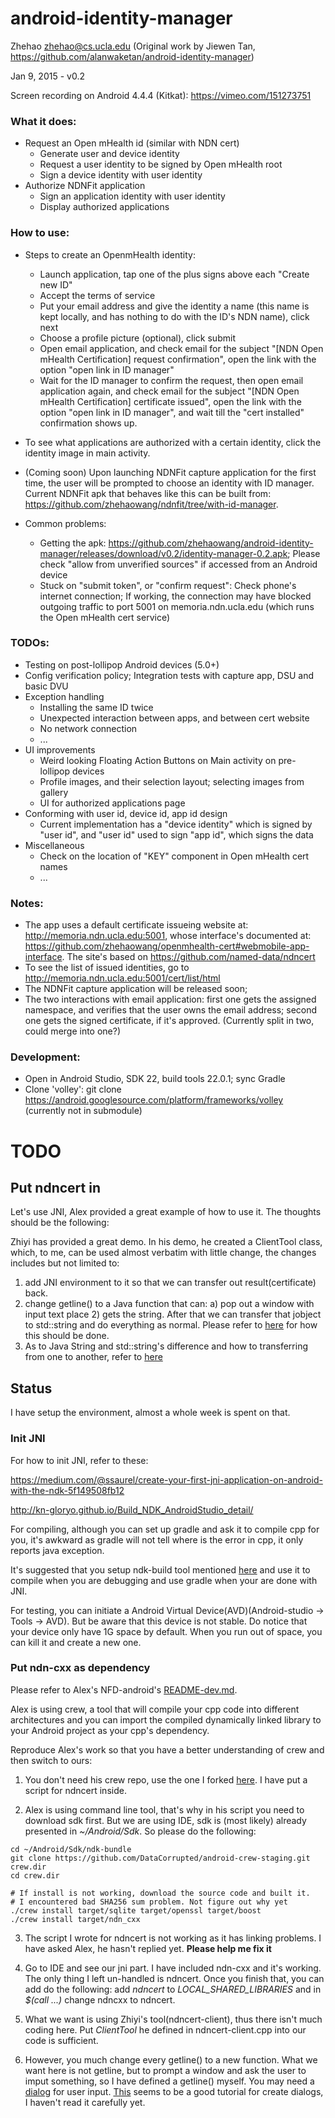 # android-identity-manager

Zhehao <zhehao@cs.ucla.edu> (Original work by Jiewen Tan, https://github.com/alanwaketan/android-identity-manager)

Jan 9, 2015 - v0.2

Screen recording on Android 4.4.4 (Kitkat): https://vimeo.com/151273751

### What it does:

* Request an Open mHealth id (similar with NDN cert)
  * Generate user and device identity
  * Request a user identity to be signed by Open mHealth root
  * Sign a device identity with user identity
* Authorize NDNFit application
  * Sign an application identity with user identity
  * Display authorized applications

### How to use:

* Steps to create an OpenmHealth identity:
  * Launch application, tap one of the plus signs above each "Create new ID"
  * Accept the terms of service
  * Put your email address and give the identity a name (this name is kept locally, and has nothing to do with the ID's NDN name), click next
  * Choose a profile picture (optional), click submit
  * Open email application, and check email for the subject "[NDN Open mHealth Certification] request confirmation", open the link with the option "open link in ID manager"
  * Wait for the ID manager to confirm the request, then open email application again, and check email for the subject "[NDN Open mHealth Certification] certificate issued", open the link with the option "open link in ID manager", and wait till the "cert installed" confirmation shows up.
* To see what applications are authorized with a certain identity, click the identity image in main activity.
* (Coming soon) Upon launching NDNFit capture application for the first time, the user will be prompted to choose an identity with ID manager. Current NDNFit apk that behaves like this can be built from: https://github.com/zhehaowang/ndnfit/tree/with-id-manager.

* Common problems:
  * Getting the apk: https://github.com/zhehaowang/android-identity-manager/releases/download/v0.2/identity-manager-0.2.apk; Please check "allow from unverified sources" if accessed from an Android device
  * Stuck on "submit token", or "confirm request": Check phone's internet connection; If working, the connection may have blocked outgoing traffic to port 5001 on memoria.ndn.ucla.edu (which runs the Open mHealth cert service)

### TODOs:

* Testing on post-lollipop Android devices (5.0+)
* Config verification policy; Integration tests with capture app, DSU and basic DVU
* Exception handling
  * Installing the same ID twice
  * Unexpected interaction between apps, and between cert website
  * No network connection
  * ...
* UI improvements
  * Weird looking Floating Action Buttons on Main activity on pre-lollipop devices
  * Profile images, and their selection layout; selecting images from gallery
  * UI for authorized applications page
* Conforming with user id, device id, app id design
  * Current implementation has a "device identity" which is signed by "user id", and "user id" used to sign "app id", which signs the data
* Miscellaneous
  * Check on the location of "KEY" component in Open mHealth cert names
  * ...

### Notes:

* The app uses a default certificate issueing website at: http://memoria.ndn.ucla.edu:5001, whose interface's documented at: https://github.com/zhehaowang/openmhealth-cert#webmobile-app-interface. The site's based on https://github.com/named-data/ndncert
* To see the list of issued identities, go to http://memoria.ndn.ucla.edu:5001/cert/list/html
* The NDNFit capture application will be released soon; 
* The two interactions with email application: first one gets the assigned namespace, and verifies that the user owns the email address; second one gets the signed certificate, if it's approved. (Currently split in two, could merge into one?)

### Development:

* Open in Android Studio, SDK 22, build tools 22.0.1; sync Gradle
* Clone 'volley': git clone https://android.googlesource.com/platform/frameworks/volley (currently not in submodule)


# TODO

## Put ndncert in

Let's use JNI, Alex provided a great example of how to use it. The thoughts should be the following:

Zhiyi has provided a great demo. In his demo, he created a ClientTool class, which, to me, can be used almost verbatim with little change, the changes includes but not limited to:

1. add JNI environment to it so that we can transfer out result(certificate) back.
2. change getline() to a Java function that can: a) pop out a window with input text place 2) gets the string. After that we can transfer that jobject to std::string and do everything as normal. Please refer to [here](https://stackoverflow.com/questions/5198105/calling-a-java-method-from-c-in-android) for how this should be done.
3. As to Java String and std::string's difference and how to transferring from one to another, refer to [here](http://electrofriends.com/articles/jni/jni-part-4-jni-strings/)

## Status

I have setup the environment, almost a whole week is spent on that.

### Init JNI

For how to init JNI, refer to these:

https://medium.com/@ssaurel/create-your-first-jni-application-on-android-with-the-ndk-5f149508fb12

http://kn-gloryo.github.io/Build_NDK_AndroidStudio_detail/

For compiling, although you can set up gradle and ask it to compile cpp for you, it's awkward as gradle will not tell where is the error in cpp, it only reports java exception. 

It's suggested that you setup ndk-build tool mentioned [here](http://kn-gloryo.github.io/Build_NDK_AndroidStudio_detail/) and use it to compile when you are debugging and use gradle when your are done with JNI.

For testing, you can initiate a Android Virtual Device(AVD)(Android-studio -> Tools -> AVD). But be aware that this device is not stable. Do notice that your device only have 1G space by default. When you run out of space, you can kill it and create a new one.

### Put ndn-cxx as dependency

Please refer to Alex's NFD-android's [README-dev.md](https://github.com/named-data-mobile/NFD-android/blob/master/README-dev.md).

Alex is using crew, a tool that will compile your cpp code into different architectures and you can import the compiled dynamically linked library to your Android project as your cpp's dependency.

Reproduce Alex's work so that you have a better understanding of crew and then switch to ours:

1. You don't need his crew repo, use the one I forked [here](https://github.com/DataCorrupted/android-crew-staging/tree/for-ndk-r18). I have put a script for ndncert inside.

2. Alex is using command line tool, that's why in his script you need to download sdk first. But we are using IDE, sdk is (most likely) already presented in _~/Android/Sdk_. So please do the following:

```shell
cd ~/Android/Sdk/ndk-bundle
git clone https://github.com/DataCorrupted/android-crew-staging.git crew.dir
cd crew.dir

# If install is not working, download the source code and built it.
# I encountered bad SHA256 sum problem. Not figure out why yet
./crew install target/sqlite target/openssl target/boost
./crew install target/ndn_cxx
```

3. The script I wrote for ndncert is not working as it has linking problems. I have asked Alex, he hasn't replied yet. **Please help me fix it**

4. Go to IDE and see our jni part. I have included ndn-cxx and it's working. The only thing I left un-handled is ndncert. Once you finish that, you can add do the following:
add _ndncert_ to _LOCAL_SHARED_LIBRARIES_ and in _$(call ...)_ change ndncxx to ndncert.

5. What we want is using Zhiyi's tool(ndncert-client), thus there isn't much coding here. Put _ClientTool_ he defined in ndncert-client.cpp into our code is sufficient.

6. However, you much change every getline() to a new function. What we want here is not getline, but to prompt a window and ask the user to imput something, so I have defined a getline() myself. 
You may need a [dialog](https://developer.android.com/guide/topics/ui/dialogs) for user input. [This](https://www.viralandroid.com/2016/04/android-user-input-dialog-example.html) seems to be a good tutorial for create dialogs, I haven't read it carefully yet.
